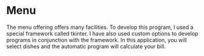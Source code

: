 # Menu
The menu offering offers many facilities. To develop this program, I used a special framework called tkinter. I have also used custom options to develop programs in conjunction with the framework. In this application, you will select dishes and the automatic program will calculate your bill.
